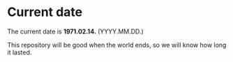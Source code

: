 # Current date

The current date is **1971.02.14.** (YYYY.MM.DD.)

This repository will be good when the world ends, so we will know how long it lasted.